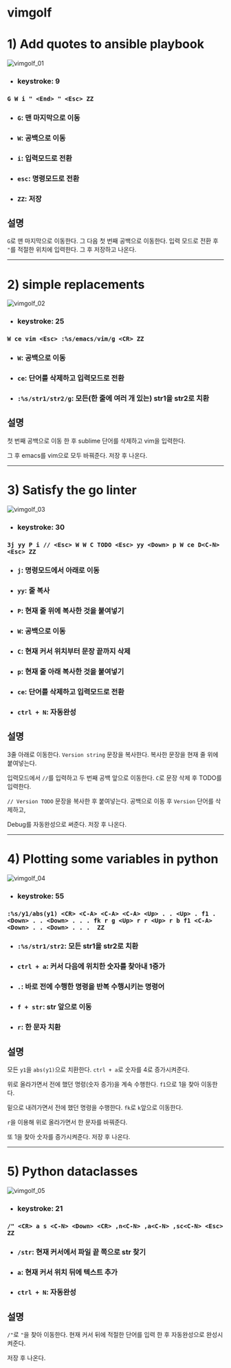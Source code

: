 # vimgolf

# 1) Add quotes to ansible playbook
![vimgolf_01](https://user-images.githubusercontent.com/93031435/144705536-96fb2c6b-86d0-4558-9d1c-55aece57faa7.gif)

+ ### keystroke: 9

### `G W i " <End> " <Esc> ZZ`

+ ### `G`: 맨 마지막으로 이동

+ ### `W`: 공백으로 이동

+ ### `i`: 입력모드로 전환

+ ### `esc`: 명령모드로 전환

+ ### `ZZ`: 저장

## 설명
`G`로 맨 마지막으로 이동한다. 그 다음 첫 번째 공백으로 이동한다.
입력 모드로 전환 후 `"`를 적절한 위치에 입력한다. 그 후 저장하고 나온다.

---

# 2) simple replacements
![vimgolf_02](https://user-images.githubusercontent.com/93031435/144705541-c69fc914-b072-4ecf-a0f6-3f7922cc8a03.gif)

+ ### keystroke: 25

### `W ce vim <Esc> :%s/emacs/vim/g <CR> ZZ`

+ ### `W`: 공백으로 이동

+ ### `ce`: 단어를 삭제하고 입력모드로 전환

+ ### `:%s/str1/str2/g`: 모든(한 줄에 여러 개 있는) str1을 str2로 치환

## 설명
첫 번째 공백으로 이동 한 후 sublime 단어를 삭제하고 vim을 입력한다.

그 후 emacs를 vim으로 모두 바꿔준다. 저장 후 나온다.

---

# 3) Satisfy the go linter
![vimgolf_03](https://user-images.githubusercontent.com/93031435/144705545-e992e9f6-046c-41ab-a1ed-6c0a92b62066.gif)

+ ### keystroke: 30

### `3j yy P i // <Esc> W W C TODO <Esc> yy <Down> p W ce D<C-N> <Esc> ZZ`

+ ### `j`: 명령모드에서 아래로 이동

+ ### `yy`: 줄 복사

+ ### `P`: 현재 줄 위에 복사한 것을 붙여넣기

+ ### `W`: 공백으로 이동

+ ### `C`: 현재 커서 위치부터 문장 끝까지 삭제

+ ### `p`: 현재 줄 아래 복사한 것을 붙여넣기

+ ### `ce`: 단어를 삭제하고 입력모드로 전환

+ ### `ctrl + N`: 자동완성

## 설명
3줄 아래로 이동한다. `Version string` 문장을 복사한다. 복사한 문장을 현재 줄 위에 붙여넣는다.

입력모드에서 `//`를 입력하고 두 번째 공백 앞으로 이동한다. `C`로 문장 삭제 후 TODO를 입력한다.

`// Version TODO` 문장을 복사한 후 붙여넣는다. 공백으로 이동 후 `Version` 단어를 삭제하고,

Debug를 자동완성으로 써준다. 저장 후 나온다.

---

# 4) Plotting some variables in python
![vimgolf_04](https://user-images.githubusercontent.com/93031435/144705547-a17340e7-a08a-4563-a8d9-60dd2ed88237.gif)

+ ### keystroke: 55

### `:%s/y1/abs(y1) <CR> <C-A> <C-A> <C-A> <Up> . . <Up> . f1 . <Down> . . <Down> . . . fk r g <Up> r r <Up> r b f1 <C-A> <Down> . . <Down> . . .  ZZ`

+ ### `:%s/str1/str2`: 모든 str1을 str2로 치환

+ ### `ctrl + a`: 커서 다음에 위치한 숫자를 찾아내 1증가

+ ### `.`: 바로 전에 수행한 명령을 반복 수행시키는 명령어

+ ### `f + str`: str 앞으로 이동

+ ### `r`: 한 문자 치환

## 설명
모든 `y1`을 `abs(y1)`으로 치환한다. `ctrl + a`로 숫자를 4로 증가시켜준다.

위로 올라가면서 전에 했던 명령(숫자 증가)을 계속 수행한다. `f1`으로 1을 찾아 이동한다.

밑으로 내려가면서 전에 했던 명령을 수행한다. `fk`로 `k`앞으로 이동한다.

`r`을 이용해 위로 올라가면서 한 문자를 바꿔준다.

또 1을 찾아 숫자를 증가시켜준다. 저장 후 나온다.

---

# 5) Python dataclasses
![vimgolf_05](https://user-images.githubusercontent.com/93031435/144705550-19867558-66e6-4e7a-8e74-df771c9d99ad.gif)

+ ### keystroke: 21

### `/" <CR> a s <C-N> <Down> <CR> ,n<C-N> ,a<C-N> ,sc<C-N> <Esc> ZZ`

+ ### `/str`: 현재 커서에서 파일 끝 쪽으로 str 찾기

+ ### `a`: 현재 커서 위치 뒤에 텍스트 추가

+ ### `ctrl + N`: 자동완성

## 설명
`/"`로 `"`을 찾아 이동한다. 현재 커서 뒤에 적절한 단어를 입력 한 후 자동완성으로 완성시켜준다.

저장 후 나온다.
